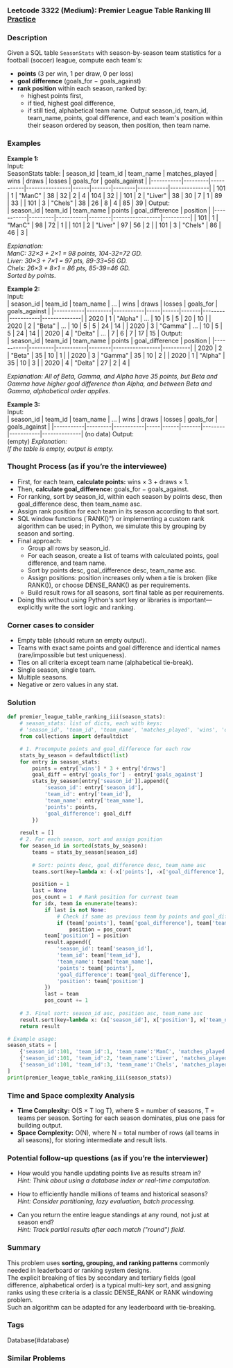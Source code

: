### Leetcode 3322 (Medium): Premier League Table Ranking III [Practice](https://leetcode.com/problems/premier-league-table-ranking-iii)

### Description  
Given a SQL table `SeasonStats` with season-by-season team statistics for a football (soccer) league, compute each team's:
- **points** (3 per win, 1 per draw, 0 per loss)
- **goal difference** (goals_for − goals_against)
- **rank position** within each season, ranked by:
  - highest points first,
  - if tied, highest goal difference,
  - if still tied, alphabetical team name.
Output season_id, team_id, team_name, points, goal difference, and each team's position within their season ordered by season, then position, then team name.

### Examples  

**Example 1:**  
Input:  
SeasonStats table:
| season_id | team_id | team_name | matches_played | wins | draws | losses | goals_for | goals_against |
|-----------|---------|-----------|----------------|------|-------|--------|-----------|--------------|
|    101    |    1    |  "ManC"   |       38       |  32  |   2   |   4    |    104    |      32      |
|    101    |    2    |  "Liver"  |       38       |  30  |   7   |   1    |     89    |      33      |
|    101    |    3    |  "Chels"  |       38       |  26  |   8   |   4    |     85    |      39      |
Output:  
| season_id | team_id | team_name | points | goal_difference | position |
|-----------|---------|-----------|--------|-----------------|----------|
|    101    |    1    |  "ManC"   |  98    |       72        |     1    |
|    101    |    2    |  "Liver"  |  97    |       56        |     2    |
|    101    |    3    |  "Chels"  |  86    |       46        |     3    |

*Explanation:  
ManC: 32×3 + 2×1 = 98 points, 104-32=72 GD.  
Liver: 30×3 + 7×1 = 97 pts, 89-33=56 GD.  
Chels: 26×3 + 8×1 = 86 pts, 85-39=46 GD.  
Sorted by points.*

**Example 2:**  
Input:  
| season_id | team_id | team_name | ... | wins | draws | losses | goals_for | goals_against |
|-----------|---------|-----------|-----|------|-------|--------|-----------|--------------|
|   2020    |   1     | "Alpha"   | ... |  10  |   5   |   5    |    20     |     10       |
|   2020    |   2     | "Beta"    | ... |  10  |   5   |   5    |    24     |     14       |
|   2020    |   3     | "Gamma"   | ... |  10  |   5   |   5    |    24     |     14       |
|   2020    |   4     | "Delta"   | ... |   7  |   6   |   7    |    17     |     15       |
Output:  
| season_id | team_id | team_name | points | goal_difference | position |
|-----------|---------|-----------|--------|-----------------|----------|
|   2020    |   2     | "Beta"    |  35    |       10        |   1      |
|   2020    |   3     | "Gamma"   |  35    |       10        |   2      |
|   2020    |   1     | "Alpha"   |  35    |       10        |   3      |
|   2020    |   4     | "Delta"   |  27    |        2        |   4      |

*Explanation:
All of Beta, Gamma, and Alpha have 35 points, but Beta and Gamma have higher goal difference than Alpha, and between Beta and Gamma, alphabetical order applies.*

**Example 3:**  
Input:  
| season_id | team_id | team_name | ... | wins | draws | losses | goals_for | goals_against |
|-----------|---------|-----------|-----|------|-------|--------|-----------|--------------|
(no data)
Output:  
(empty)
*Explanation:  
If the table is empty, output is empty.*

### Thought Process (as if you’re the interviewee)  
- First, for each team, **calculate points:** wins × 3 + draws × 1.
- Then, **calculate goal_difference:** goals_for − goals_against.
- For ranking, sort by season_id, within each season by points desc, then goal_difference desc, then team_name asc.
- Assign rank position for each team in its season according to that sort.
- SQL window functions (`RANK()") or implementing a custom rank algorithm can be used; in Python, we simulate this by grouping by season and sorting.
- Final approach:  
  - Group all rows by season_id.
  - For each season, create a list of teams with calculated points, goal difference, and team name.
  - Sort by points desc, goal_difference desc, team_name asc.
  - Assign positions: position increases only when a tie is broken (like RANK()), or choose DENSE_RANK() as per requirements.
  - Build result rows for all seasons, sort final table as per requirements.
- Doing this without using Python's sort key or libraries is important—explicitly write the sort logic and ranking.

### Corner cases to consider  
- Empty table (should return an empty output).
- Teams with exact same points and goal difference and identical names (rare/impossible but test uniqueness).
- Ties on all criteria except team name (alphabetical tie-break).
- Single season, single team.
- Multiple seasons.
- Negative or zero values in any stat.

### Solution

```python
def premier_league_table_ranking_iii(season_stats):
    # season_stats: list of dicts, each with keys:
    # 'season_id', 'team_id', 'team_name', 'matches_played', 'wins', 'draws', 'losses', 'goals_for', 'goals_against'
    from collections import defaultdict

    # 1. Precompute points and goal_difference for each row
    stats_by_season = defaultdict(list)
    for entry in season_stats:
        points = entry['wins'] * 3 + entry['draws']
        goal_diff = entry['goals_for'] - entry['goals_against']
        stats_by_season[entry['season_id']].append({
            'season_id': entry['season_id'],
            'team_id': entry['team_id'],
            'team_name': entry['team_name'],
            'points': points,
            'goal_difference': goal_diff
        })
    
    result = []
    # 2. For each season, sort and assign position
    for season_id in sorted(stats_by_season):
        teams = stats_by_season[season_id]
        
        # Sort: points desc, goal_difference desc, team_name asc
        teams.sort(key=lambda x: (-x['points'], -x['goal_difference'], x['team_name']))

        position = 1
        last = None
        pos_count = 1  # Rank position for current team
        for idx, team in enumerate(teams):
            if last is not None:
                # Check if same as previous team by points and goal_diff and team_name
                if (team['points'], team['goal_difference'], team['team_name']) != (last['points'], last['goal_difference'], last['team_name']):
                    position = pos_count
            team['position'] = position
            result.append({
                'season_id': team['season_id'],
                'team_id': team['team_id'],
                'team_name': team['team_name'],
                'points': team['points'],
                'goal_difference': team['goal_difference'],
                'position': team['position']
            })
            last = team
            pos_count += 1
    
    # 3. Final sort: season_id asc, position asc, team_name asc
    result.sort(key=lambda x: (x['season_id'], x['position'], x['team_name']))
    return result

# Example usage:
season_stats = [
    {'season_id':101, 'team_id':1, 'team_name':'ManC', 'matches_played':38, 'wins':32, 'draws':2, 'losses':4, 'goals_for':104, 'goals_against':32},
    {'season_id':101, 'team_id':2, 'team_name':'Liver', 'matches_played':38, 'wins':30, 'draws':7, 'losses':1, 'goals_for':89, 'goals_against':33},
    {'season_id':101, 'team_id':3, 'team_name':'Chels', 'matches_played':38, 'wins':26, 'draws':8, 'losses':4, 'goals_for':85, 'goals_against':39},
]
print(premier_league_table_ranking_iii(season_stats))
```

### Time and Space complexity Analysis  

- **Time Complexity:** O(S × T log T), where S = number of seasons, T = teams per season. Sorting for each season dominates, plus one pass for building output.
- **Space Complexity:** O(N), where N = total number of rows (all teams in all seasons), for storing intermediate and result lists.

### Potential follow-up questions (as if you’re the interviewer)  

- How would you handle updating points live as results stream in?  
  *Hint: Think about using a database index or real-time computation.*

- How to efficiently handle millions of teams and historical seasons?  
  *Hint: Consider partitioning, lazy evaluation, batch processing.*

- Can you return the entire league standings at any round, not just at season end?  
  *Hint: Track partial results after each match ("round") field.*

### Summary
This problem uses **sorting, grouping, and ranking patterns** commonly needed in leaderboard or ranking system designs.  
The explicit breaking of ties by secondary and tertiary fields (goal difference, alphabetical order) is a typical multi-key sort, and assigning ranks using these criteria is a classic DENSE_RANK or RANK windowing problem.  
Such an algorithm can be adapted for any leaderboard with tie-breaking.

### Tags
Database(#database)

### Similar Problems
